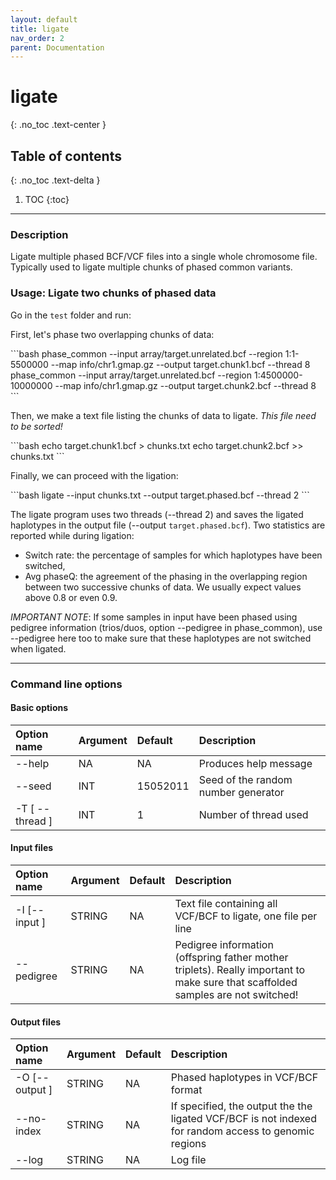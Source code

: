 ```yaml
---
layout: default
title: ligate
nav_order: 2
parent: Documentation
---
```

# ligate
{: .no_toc .text-center }

## Table of contents
{: .no_toc .text-delta }

1. TOC
{:toc}

---

### Description
Ligate multiple phased BCF/VCF files into a single whole chromosome file. Typically used to ligate multiple chunks of phased common variants.

### Usage: Ligate two chunks of phased data
Go in the `test` folder and run:

First, let's phase two overlapping chunks of data:
<div class="code-example" markdown="1">
```bash
phase_common --input array/target.unrelated.bcf --region 1:1-5500000 --map info/chr1.gmap.gz --output target.chunk1.bcf --thread 8
phase_common --input array/target.unrelated.bcf --region 1:4500000-10000000 --map info/chr1.gmap.gz --output target.chunk2.bcf --thread 8
```
</div>

Then, we make a text file listing the chunks of data to ligate. *This file need to be sorted!*
<div class="code-example" markdown="1">
```bash
echo target.chunk1.bcf > chunks.txt
echo target.chunk2.bcf >> chunks.txt
```
</div>

Finally, we can proceed with the ligation:
<div class="code-example" markdown="1">
```bash
ligate --input chunks.txt --output target.phased.bcf --thread 2
```
</div>

The ligate program uses two threads (\-\-thread 2) and saves the ligated haplotypes in the output file (\-\-output `target.phased.bcf`).
Two statistics are reported while during ligation:
- Switch rate: the percentage of samples for which haplotypes have been switched,
- Avg phaseQ: the agreement of the phasing in the overlapping region between two successive chunks of data. We usually expect values above 0.8 or even 0.9.

*IMPORTANT NOTE*: If some samples in input have been phased using pedigree information (trios/duos, option \-\-pedigree in phase_common), use \-\-pedigree here too to make sure that these haplotypes are not switched when ligated. 

---

### Command line options

#### Basic options

| Option name 	       | Argument| Default  | Description |
|:---------------------|:--------|:---------|:-------------------------------------|
| \-\-help             | NA      | NA       | Produces help message |
| \-\-seed             | INT     | 15052011 | Seed of the random number generator  |
| \-T \[ \-\-thread \] | INT     | 1        | Number of thread used|

#### Input files

| Option name 	       | Argument| Default  | Description |
|:---------------------|:--------|:---------|:-------------------------------------|
| \-I \[\-\-input \]   | STRING  | NA       | Text file containing all VCF/BCF to ligate, one file per line |
| \-\-pedigree         | STRING  | NA       | Pedigree information (offspring father mother triplets). Really important to make sure that scaffolded samples are not switched! |

#### Output files

| Option name 	       | Argument| Default  | Description |
|:---------------------|:--------|:---------|:-------------------------------------|
| \-O \[\-\-output \]  | STRING  | NA       | Phased haplotypes in VCF/BCF format |
| \-\-no-index         | STRING  | NA       | If specified, the output the the ligated VCF/BCF is not indexed for random access to genomic regions |
| \-\-log              | STRING  | NA       | Log file  |
